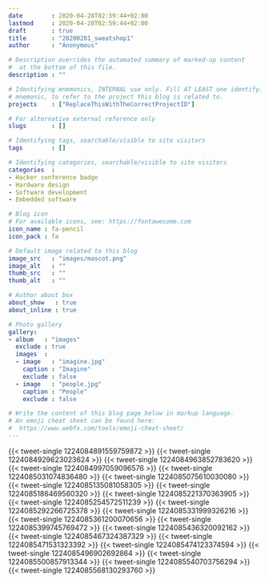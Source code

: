 ```yaml
---
date        : 2020-04-28T02:59:44+02:00
lastmod     : 2020-04-28T02:59:44+02:00
draft       : true
title       : "20200201_sweatshop1"
author      : "Anonymous"

# Description overrides the automated summary of marked-up content
#  at the bottom of this file.
description : ""

# Identifying mnemonics, INTERNAL use only. Fill AT LEAST one identifying
# mnemonic, to refer to the project this blog is related to.
projects    : ["ReplaceThisWithTheCorrectProjectID"]

# For alternative external reference only
slugs       : []

# Identifying tags, searchable/visible to site visitors
tags        : []

# Identifying categories, searchable/visible to site visitors
categories  :
- Hacker conference badge
- Hardware design
- Software development
- Embedded software

# Blog icon
# For available icons, see: https://fontawesome.com
icon_name : fa-pencil
icon_pack : fa

# Default image related to this blog
image_src   : "images/mascot.png"
image_alt   : ""
thumb_src   : ""
thumb_alt   : ""

# Author about box
about_show   : true
about_inline : true

# Photo gallery
gallery:
- album   : "images"
  exclude : true
  images  :
  - image   : "imagine.jpg"
    caption : "Imagine"
    exclude : false
  - image   : "people.jpg"
    caption : "People"
    exclude : false

# Write the content of this blog page below in markup language.
# An emoji cheat sheet can be found here:
#  https://www.webfx.com/tools/emoji-cheat-sheet/
---
```


{{< tweet-single 1224084891559759872 >}}
{{< tweet-single 1224084929623023624 >}}
{{< tweet-single 1224084963852783620 >}}
{{< tweet-single 1224084997059096576 >}}
{{< tweet-single 1224085031074836480 >}}
{{< tweet-single 1224085075610030080 >}}
{{< tweet-single 1224085135081058305 >}}
{{< tweet-single 1224085186469560320 >}}
{{< tweet-single 1224085221370363905 >}}
{{< tweet-single 1224085254572511239 >}}
{{< tweet-single 1224085292266725378 >}}
{{< tweet-single 1224085331999326216 >}}
{{< tweet-single 1224085361200070656 >}}
{{< tweet-single 1224085399745769472 >}}
{{< tweet-single 1224085436320092162 >}}
{{< tweet-single 1224085467324387329 >}}
{{< tweet-single 1224085471531323392 >}}
{{< tweet-single 1224085474123374594 >}}
{{< tweet-single 1224085496902692864 >}}
{{< tweet-single 1224085500857913344 >}}
{{< tweet-single 1224085540703756294 >}}
{{< tweet-single 1224085568130293760 >}}
